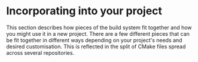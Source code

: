 # Incorporating into your project

<!--excerpt-->

This section describes how pieces of the build system fit together and how you might use it in a new project.
There are a few different pieces that can be fit together in different ways depending on your project's needs
and desired customisation. This is reflected in the split of CMake files spread across several repositories.

<!--excerpt-->


